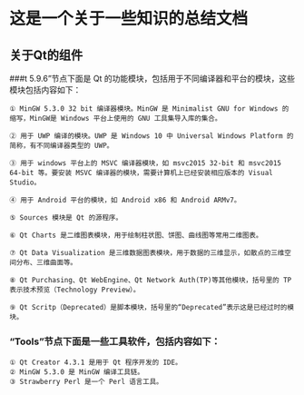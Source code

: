 这是一个关于一些知识的总结文档
=================

## 关于Qt的组件
###t 5.9.6”节点下面是 Qt 的功能模块，包括用于不同编译器和平台的模块，这些模块包括内容如下：

	① MinGW 5.3.0 32 bit 编译器模块。MinGW 是 Minimalist GNU for Windows 的缩写，MinGW是 Windows 平台上使用的 GNU 工具集导入库的集合。

	② 用于 UWP 编译的模块。UWP 是 Windows 10 中 Universal Windows Platform 的简称，有不同编译器类型的 UWP。

	③ 用于 windows 平台上的 MSVC 编译器模块，如 msvc2015 32-bit 和 msvc2015 64-bit 等。要安装 MSVC 编译器的模块，需要计算机上已经安装相应版本的 Visual Studio。

	④ 用于 Android 平台的模块，如 Android x86 和 Android ARMv7。

	⑤ Sources 模块是 Qt 的源程序。

	⑥ Qt Charts 是二维图表模块，用于绘制柱状图、饼图、曲线图等常用二维图表。

	⑦ Qt Data Visualization 是三维数据图表模块，用于数据的三维显示，如散点的三维空间分布、三维曲面等。

	⑧ Qt Purchasing、Qt WebEngine、Qt Network Auth(TP)等其他模块，括号里的 TP 表示技术预览（Technology Preview）。

	⑨ Qt Scritp（Deprecated）是脚本模块，括号里的“Deprecated”表示这是已经过时的模块。

### “Tools”节点下面是一些工具软件，包括内容如下：
	① Qt Creator 4.3.1 是用于 Qt 程序开发的 IDE。
	② MinGW 5.3.0 是 MinGW 编译工具链。
	③ Strawberry Perl 是一个 Perl 语言工具。

